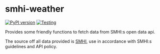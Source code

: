 # smhi-weather

[![PyPI version](https://badge.fury.io/py/smhi-weather.svg)](https://badge.fury.io/py/smhi-weather)
[![Testing](https://github.com/Wesztman/smhi-weather/actions/workflows/testing.yml/badge.svg)](https://github.com/Wesztman/smhi-weather/actions/workflows/testing.yml)

Provides some friendly functions to fetch data from SMHI:s open data api.

The source off all data provided is [SMHI](http://opendata.smhi.se/apidocs/metfcst/index.html),
use in accordance with SMHI:s guidelines and API policy.
